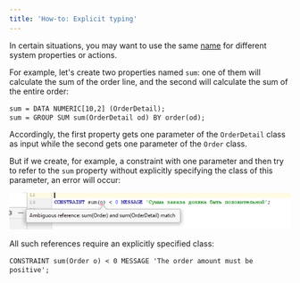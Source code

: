 ```yaml
---
title: 'How-to: Explicit typing'
---
```


In certain situations, you may want to use the same [name](Naming.md) for different system properties or actions. 

For example, let's create two properties named `sum`: one of them will calculate the sum of the order line, and the second will calculate the sum of the entire order:

```lsf
sum = DATA NUMERIC[10,2] (OrderDetail);
sum = GROUP SUM sum(OrderDetail od) BY order(od);
```

Accordingly, the first property gets one parameter of the `OrderDetail` class as input while the second gets one parameter of the `Order` class.

But if we create, for example, a constraint with one parameter and then try to refer to the `sum` property without explicitly specifying the class of this parameter, an error will occur:

![](attachments/65241514/65241516.png)

All such references require an explicitly specified class:

```lsf
CONSTRAINT sum(Order o) < 0 MESSAGE 'The order amount must be positive';
```

  

  
